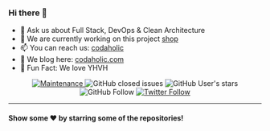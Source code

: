 ### Hi there 👋

- 💬 Ask us about Full Stack, DevOps & Clean Architecture
- 🔭 We are currently working on this project [shop](https://github.com/codaholicc/shop)
- 📫 You can reach us: [codaholic](mailto:hello@codaholic.com)
- 📃 We blog here: [codaholic.com](https://codaholic.com)
- 🍿 Fun Fact: We love YHVH

<p></p>


<div align="center">
	<a href="https://gitHub.com/codaholicc/codaholicc/graphs/commit-activity">
		<img alt="Maintenance" src="https://img.shields.io/badge/Maintained%3F-yes-green.svg">
	</a>
	<img alt="GitHub closed issues" src="https://img.shields.io/github/issues-closed/codaholicc/.github">
	<img alt="GitHub User's stars" src="https://img.shields.io/github/stars/codaholicc?style=flat" />
	<img alt="GitHub Follow" src="https://img.shields.io/github/followers/codaholicc?label=followers&logo=GitHub&style=flat" />
	<a href="https://twitter.com/codaholicc">
		<img alt="Twitter Follow" src="https://img.shields.io/twitter/follow/codaholicc?style=flat&label=followers&logo=Twitter" />
	</a>
</div>

---
<!--START_SECTION:activity-->

<!--END_SECTION:activity-->

<p></p>

#### Show some ❤️ by starring some of the repositories!

